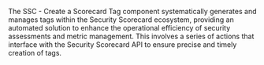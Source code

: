 The SSC - Create a Scorecard Tag component systematically generates and manages tags within the Security Scorecard ecosystem, providing an automated solution to enhance the operational efficiency of security assessments and metric management. This involves a series of actions that interface with the Security Scorecard API to ensure precise and timely creation of tags.
